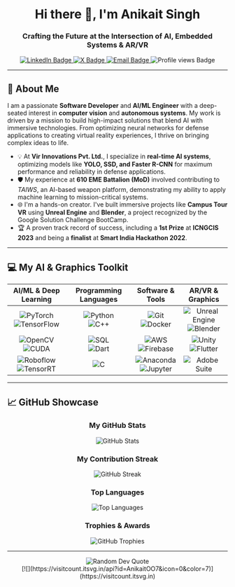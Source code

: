 <h1 align="center">Hi there 👋, I'm Anikait Singh</h1>
<h3 align="center">Crafting the Future at the Intersection of AI, Embedded Systems & AR/VR</h3>

<div align="center">
  <a href="https://linkedin.com/in/anikait-singh007" target="_blank">
    <img src="https://img.shields.io/badge/LinkedIn-%230077B5.svg?logo=linkedin&logoColor=white" alt="LinkedIn Badge"/>
  </a>
  <a href="https://x.com/anikait_v" target="_blank">
    <img src="https://img.shields.io/badge/X-black.svg?logo=X&logoColor=white" alt="X Badge"/>
  </a>
  <a href="mailto:anikait7298@gmail.com" target="_blank">
    <img src="https://img.shields.io/badge/Email-D14836?logo=gmail&logoColor=white" alt="Email Badge"/>
  </a>
  <img src="https://komarev.com/ghpvc/?username=AnikaitOO7&style=for-the-badge" alt="Profile views Badge"/>
</div>

---

## 🚀 About Me

I am a passionate **Software Developer** and **AI/ML Engineer** with a deep-seated interest in **computer vision** and **autonomous systems**. My work is driven by a mission to build high-impact solutions that blend AI with immersive technologies. From optimizing neural networks for defense applications to creating virtual reality experiences, I thrive on bringing complex ideas to life.

- 💡 At **Vir Innovations Pvt. Ltd.**, I specialize in **real-time AI systems**, optimizing models like **YOLO, SSD, and Faster R-CNN** for maximum performance and reliability in defense applications.
- 🛡️ My experience at **610 EME Battalion (MoD)** involved contributing to *TAIWS*, an AI-based weapon platform, demonstrating my ability to apply machine learning to mission-critical systems.
- 🌐 I'm a hands-on creator. I've built immersive projects like **Campus Tour VR** using **Unreal Engine** and **Blender**, a project recognized by the Google Solution Challenge BootCamp.
- 🏆 A proven track record of success, including a **1st Prize** at **ICNGCIS 2023** and being a **finalist** at **Smart India Hackathon 2022**.

---

## 💻 My AI & Graphics Toolkit

| AI/ML & Deep Learning | Programming Languages | Software & Tools | AR/VR & Graphics |
| :---: | :---: | :---: | :---: |
| <img src="https://img.shields.io/badge/PyTorch-EE4C2C?style=for-the-badge&logo=pytorch&logoColor=white" alt="PyTorch"/> <br/> <img src="https://img.shields.io/badge/TensorFlow-FF6F00?style=for-the-badge&logo=tensorflow&logoColor=white" alt="TensorFlow"/> | <img src="https://img.shields.io/badge/Python-3776AB?style=for-the-badge&logo=python&logoColor=white" alt="Python"/> <br/> <img src="https://img.shields.io/badge/C++-00599C?style=for-the-badge&logo=cplusplus&logoColor=white" alt="C++"/> | <img src="https://img.shields.io/badge/Git-F05032?style=for-the-badge&logo=git&logoColor=white" alt="Git"/> <br/> <img src="https://img.shields.io/badge/Docker-2496ED?style=for-the-badge&logo=docker&logoColor=white" alt="Docker"/> | <img src="https://img.shields.io/badge/Unreal%20Engine-333333?style=for-the-badge&logo=unrealengine&logoColor=white" alt="Unreal Engine"/> <br/> <img src="https://img.shields.io/badge/Blender-F5792A?style=for-the-badge&logo=blender&logoColor=white" alt="Blender"/> |
| <img src="https://img.shields.io/badge/OpenCV-5C3EE8?style=for-the-badge&logo=opencv&logoColor=white" alt="OpenCV"/> <br/> <img src="https://img.shields.io/badge/CUDA-76B900?style=for-the-badge&logo=cuda&logoColor=white" alt="CUDA"/> | <img src="https://img.shields.io/badge/SQL-4479A1?style=for-the-badge&logo=mysql&logoColor=white" alt="SQL"/> <br/> <img src="https://img.shields.io/badge/Dart-0175C2?style=for-the-badge&logo=dart&logoColor=white" alt="Dart"/> | <img src="https://img.shields.io/badge/AWS-FF9900?style=for-the-badge&logo=amazon-aws&logoColor=white" alt="AWS"/> <br/> <img src="https://img.shields.io/badge/Firebase-FFCA28?style=for-the-badge&logo=firebase&logoColor=white" alt="Firebase"/> | <img src="https://img.shields.io/badge/Unity-222222?style=for-the-badge&logo=unity&logoColor=white" alt="Unity"/> <br/> <img src="https://img.shields.io/badge/Flutter-02569B?style=for-the-badge&logo=flutter&logoColor=white" alt="Flutter"/> |
| <img src="https://img.shields.io/badge/Roboflow-333333?style=for-the-badge&logo=roboflow&logoColor=white" alt="Roboflow"/> <br/> <img src="https://img.shields.io/badge/TensorRT-2F992C?style=for-the-badge&logo=nvidia&logoColor=white" alt="TensorRT"/> | <img src="https://img.shields.io/badge/C-00599C?style=for-the-badge&logo=c&logoColor=white" alt="C"/> <br/> | <img src="https://img.shields.io/badge/Anaconda-42B029?style=for-the-badge&logo=anaconda&logoColor=white" alt="Anaconda"/> <br/> <img src="https://img.shields.io/badge/Jupyter-F37626?style=for-the-badge&logo=jupyter&logoColor=white" alt="Jupyter"/> | <img src="https://img.shields.io/badge/Adobe_Suite-FF0000?style=for-the-badge&logo=adobe&logoColor=white" alt="Adobe Suite"/> |

---

## 📈 GitHub Showcase

<div align="center">
  <h3>My GitHub Stats</h3>
  <img src="https://github-readme-stats.vercel.app/api?username=AnikaitOO7&theme=transparent&hide_border=false&include_all_commits=true&count_private=true&show_icons=true" alt="GitHub Stats"/>
  <br/>
  <h3>My Contribution Streak</h3>
  <img src="https://nirzak-streak-stats.vercel.app/?user=AnikaitOO7&theme=transparent&hide_border=false&show_icons=true" alt="GitHub Streak"/>
  <br/>
  <h3>Top Languages</h3>
  <img src="https://github-readme-stats.vercel.app/api/top-langs/?username=AnikaitOO7&theme=transparent&hide_border=false&include_all_commits=true&count_private=true&layout=compact" alt="Top Languages"/>
  <br/>
  <h3>Trophies & Awards</h3>
  <img src="https://github-profile-trophy.vercel.app/?username=AnikaitOO7&theme=transparent&no-frame=false&no-bg=false&margin-w=4" alt="GitHub Trophies"/>
</div>

---

<div align="center">
  <img src="https://quotes-github-readme.vercel.app/api?type=horizontal&theme=radical" alt="Random Dev Quote"/>
  <br/>
  [![](https://visitcount.itsvg.in/api?id=AnikaitOO7&icon=0&color=7)](https://visitcount.itsvg.in)
</div>
